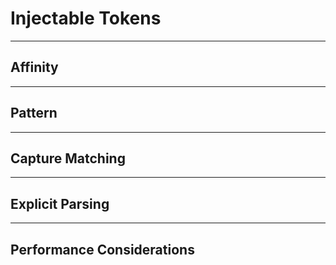 # Injectable Tokens

---

## Affinity

---

## Pattern

---

## Capture Matching

---

## Explicit Parsing

---

## Performance Considerations
